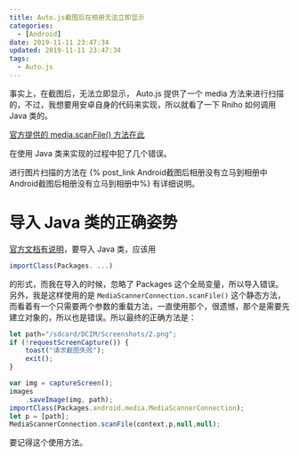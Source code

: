 ```yaml
---
title: Auto.js截图后在相册无法立即显示
categories:
  - [Android]
date: 2019-11-11 23:47:34
updated: 2019-11-11 23:47:34
tags: 
  - Auto.js
---
```

事实上，在截图后，无法立即显示， Auto.js 提供了一个 media 方法来进行扫描的，不过，我想要用安卓自身的代码来实现，所以就看了一下 Rniho 如何调用 Java 类的。

<!--more-->

[官方提供的 media.scanFile() 方法在此](https://hyb1996.github.io/AutoJs-Docs/#/media?id=mediascanfilepath)

在使用 Java 类来实现的过程中犯了几个错误。

进行图片扫描的方法在 {% post_link Android截图后相册没有立马到相册中 Android截图后相册没有立马到相册中%} 有详细说明。

# 导入 Java 类的正确姿势

[官方文档有说明](https://developer.mozilla.org/zh-CN/docs/Mozilla/Projects/Rhino/Scripting_Java)，要导入 Java 类，应该用 

```js
importClass(Packages. ...)
```

的形式，而我在导入的时候，忽略了 Packages 这个全局变量，所以导入错误。 另外，我是这样使用的是 `MediaScannerConnection.scanFile()` 这个静态方法，而看着有一个只需要两个参数的重载方法，一直使用那个，很遗憾，那个是需要先建立对象的，所以也是错误。所以最终的正确方法是：

```js
let path="/sdcard/DCIM/Screenshots/2.png";
if (!requestScreenCapture()) {
    toast("请求截图失败");
    exit();
}

var img = captureScreen();
images
    .saveImage(img, path);
importClass(Packages.android.media.MediaScannerConnection);
let p = [path];
MediaScannerConnection.scanFile(context,p,null,null);
```

要记得这个使用方法。
